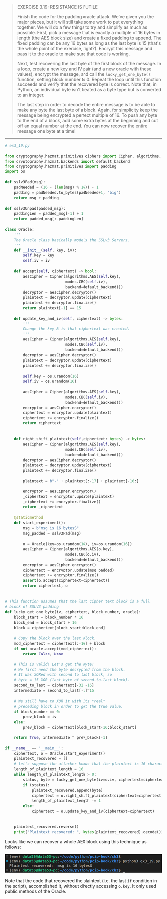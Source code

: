 > EXERCISE 3.19: RESISTANCE IS FUTILE
> 
> Finish the code for the padding oracle attack. We've given you the major pieces, but 
> it will still take some work to put everything together. We will do a few things to 
> try and simplify as much as possible. First, pick a message that is exactly a multiple 
> of 16 bytes in length (the AES block size) and create a fixed padding to append. The fixed 
> padding can be any $16$ bytes as long as the last byte is $15$ (that's the whole point of the 
> exercise, right?). Encrypt this message and pass it to the oracle to make sure that code 
> is working. 
> 
> Next, test recovering the last byte of the first block of the message. In a loop, create a new 
> key and IV pair (and a new oracle with these values), encrypt the message, and call the 
> `lucky_get_one_byte()` function, setting block number to $0$. Repeat the loop until this 
> function succeeds and verify that the recovered byte is correct. Note that, in Python, 
> an individual byte isn't treated as a byte type but is converted to an integer. 
> 
> The last step in order to decode the entire message is to be able to make any byte the 
> last byte of a block. Again, for simplicity keep the message being encrypted a perfect multiple 
> of $16$. To push any byte to the end of a block, add some extra bytes at the beginning and cut off 
> an equal number at the end. You can now recover the entire message one byte at a time!

--------------------------------

```python
# ex3_19.py

from cryptography.hazmat.primitives.ciphers import Cipher, algorithms, modes
from cryptography.hazmat.backends import default_backend
from cryptography.hazmat.primitives import padding
import os

def sslv3Pad(msg): 
    padNeeded = (16 - (len(msg) % 16)) - 1
    padding = padNeeded.to_bytes(padNeeded+1, "big")
    return msg + padding 

def sslv3Unpad(padded_msg): 
    paddingLen = padded_msg[-1] + 1 
    return padded_msg[:-paddingLen]

class Oracle:
    '''
    The Oracle class basically models the SSLv3 Servers. 
    '''
    def __init__(self, key, iv):
        self.key = key
        self.iv = iv

    def accept(self, ciphertext) -> bool:
        aesCipher = Cipher(algorithms.AES(self.key),
                           modes.CBC(self.iv),
                           backend=default_backend())
        decryptor = aesCipher.decryptor()
        plaintext = decryptor.update(ciphertext)
        plaintext += decryptor.finalize()
        return plaintext[-1] == 15

    def update_key_and_iv(self, ciphertext) -> bytes: 
        '''
        Change the key & iv that ciphertext was created. 
        '''
        aesCipher = Cipher(algorithms.AES(self.key),
                           modes.CBC(self.iv),
                           backend=default_backend())
        decryptor = aesCipher.decryptor()
        plaintext = decryptor.update(ciphertext)
        plaintext += decryptor.finalize()

        self.key = os.urandom(16)
        self.iv = os.urandom(16)

        aesCipher = Cipher(algorithms.AES(self.key),
                           modes.CBC(self.iv),
                           backend=default_backend())
        encryptor = aesCipher.encryptor() 
        ciphertext = encryptor.update(plaintext)
        ciphertext += encryptor.finalize()
        return ciphertext  


    def right_shift_plaintext(self,ciphertext: bytes) -> bytes: 
        aesCipher = Cipher(algorithms.AES(self.key),
                           modes.CBC(self.iv),
                           backend=default_backend())
        decryptor = aesCipher.decryptor()
        plaintext = decryptor.update(ciphertext)
        plaintext += decryptor.finalize()

        plaintext = b"-" + plaintext[:-17] + plaintext[-16:]
        
        encryptor = aesCipher.encryptor() 
        _ciphertext = encryptor.update(plaintext) 
        _ciphertext += encryptor.finalize()
        return _ciphertext 
    
    @staticmethod
    def start_experiment(): 
        msg = b"msg is 16 bytesS"
        msg_padded = sslv3Pad(msg) 

        o = Oracle(key=os.urandom(16), iv=os.urandom(16))
        aesCipher = Cipher(algorithms.AES(o.key),
                           modes.CBC(o.iv),
                           backend=default_backend())
        encryptor = aesCipher.encryptor() 
        ciphertext = encryptor.update(msg_padded)
        ciphertext += encryptor.finalize() 
        assert(o.accept(ciphertext=ciphertext))
        return ciphertext, o 
        

# This function assumes that the last cipher text block is a full
# block of SSLV3 padding
def lucky_get_one_byte(iv, ciphertext, block_number, oracle):
    block_start = block_number * 16
    block_end = block_start + 16
    block = ciphertext[block_start:block_end]

    # Copy the block over the last block.
    mod_ciphertext = ciphertext[:-16] + block
    if not oracle.accept(mod_ciphertext):
        return False, None

    # This is valid! Let's get the byte!
    # We first need the byte decrypted from the block.
    # It was XORed with second to last block, so
    # byte = 15 XOR (last byte of second-to-last block).
    second_to_last = ciphertext[-32:-16]
    intermediate = second_to_last[-1]^15

    # We still have to XOR it with its *real*
    # preceding block in order to get the true value.
    if block_number == 0:
        prev_block = iv
    else:
        prev_block = ciphertext[block_start-16:block_start]

    return True, intermediate ^ prev_block[-1]
    
if __name__ == '__main__': 
    ciphertext, o = Oracle.start_experiment() 
    plaintext_recovered = []
    # let's suppose the attacker knows that the plaintext is 16 characters/bytes long. 
    length_of_plaintext_length = 16 
    while length_of_plaintext_length > 0: 
        status, byte = lucky_get_one_byte(iv=o.iv, ciphertext=ciphertext, block_number=0, oracle=o) 
        if (status): 
            plaintext_recovered.append(byte)
            ciphertext = o.right_shift_plaintext(ciphertext=ciphertext)
            length_of_plaintext_length -= 1
        else: 
            ciphertext = o.update_key_and_iv(ciphertext=ciphertext)
        

    plaintext_recovered.reverse()
    print("Plaintext recovered: ", bytes(plaintext_recovered).decode())
```

Looks like we can recover a whole AES block using this technique as follows: 

<img src="ex3_19_fig1.png">

Note that the code that recovered the plaintext (i.e. the last `if` condition in the
script), accomplished it, without directly accessing `o.key`. It only used public methods of the Oracle. 